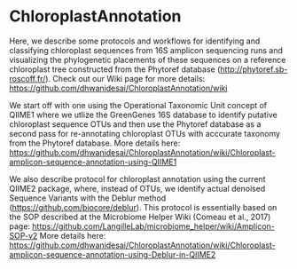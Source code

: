 # ChloroplastAnnotation
Here, we describe some protocols and workflows for identifying and classifying chloroplast sequences from 16S amplicon sequencing runs and visualizing the phylogenetic placements of these sequences on a reference chloroplast tree constructed from the Phytoref database (http://phytoref.sb-roscoff.fr/). Check out our Wiki page for more details:
https://github.com/dhwanidesai/ChloroplastAnnotation/wiki

We start off with one using the Operational Taxonomic Unit concept of QIIME1 where we utlize the GreenGenes 16S database to identify putative chloroplast sequence OTUs and then use the Phytoref database as a second pass for re-annotating chloroplast OTUs with acccurate taxonomy from the Phytoref database. More details here:
https://github.com/dhwanidesai/ChloroplastAnnotation/wiki/Chloroplast-amplicon-sequence-annotation-using-QIIME1

We also describe protocol for chloroplast annotation using the current QIIME2 package, where, instead of OTUs, we identify actual denoised Sequence Variants with the Deblur method (https://github.com/biocore/deblur). This protocol is essentially based on the SOP described at the Microbiome Helper Wiki (Comeau et al., 2017) page:
https://github.com/LangilleLab/microbiome_helper/wiki/Amplicon-SOP-v2
More details here:
https://github.com/dhwanidesai/ChloroplastAnnotation/wiki/Chloroplast-amplicon-sequence-annotation-using-Deblur-in-QIIME2
